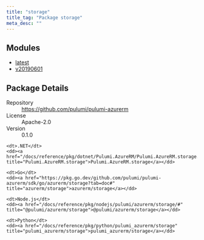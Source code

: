 ```yaml
---
title: "storage"
title_tag: "Package storage"
meta_desc: ""
---
```


<!-- WARNING: this file was generated by Pulumi Docs Generator. -->
<!-- Do not edit by hand unless you're certain you know what you are doing! -->



<h2 id="modules">Modules</h2>
<ul class="api">
    <li><a href="latest/" title="latest"><span class="symbol module"></span>latest</a></li>
    <li><a href="v20190601/" title="v20190601"><span class="symbol module"></span>v20190601</a></li>
</ul>

<h2 id="package-details">Package Details</h2>
<dl class="package-details">
	<dt>Repository</dt>
	<dd><a href="https://github.com/pulumi/pulumi-azurerm">https://github.com/pulumi/pulumi-azurerm</a></dd>
	<dt>License</dt>
	<dd>Apache-2.0</dd>
	<dt>Version</dt>
	<dd>0.1.0</dd>
</dl>



<dl class="tabular">

    <dt>.NET</dt>
    <dd><a href="/docs/reference/pkg/dotnet/Pulumi.AzureRM/Pulumi.AzureRM.storage.html" title="Pulumi.AzureRM.storage">Pulumi.AzureRM.storage</a></dd>

    <dt>Go</dt>
    <dd><a href="https://pkg.go.dev/github.com/pulumi/pulumi-azurerm/sdk/go/azurerm/storage?tab=doc#" title="azurerm/storage">azurerm/storage</a></dd>

    <dt>Node.js</dt>
    <dd><a href="/docs/reference/pkg/nodejs/pulumi/azurerm/storage/#" title="@pulumi/azurerm/storage">@pulumi/azurerm/storage</a></dd>

    <dt>Python</dt>
    <dd><a href="/docs/reference/pkg/python/pulumi_azurerm/storage" title="pulumi_azurerm/storage">pulumi_azurerm/storage</a></dd>

</dl>

